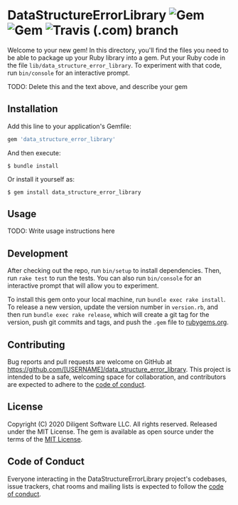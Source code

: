 # DataStructureErrorLibrary ![Gem](https://img.shields.io/gem/v/data_structure_error_library) ![Gem](https://img.shields.io/gem/dt/data_structure_error_library) ![Travis (.com) branch](https://img.shields.io/travis/com/Diligent-Software-LLC/data_structure_error_library/master)

Welcome to your new gem! In this directory, you'll find the files you need to be able to package up your Ruby library into a gem. Put your Ruby code in the file `lib/data_structure_error_library`. To experiment with that code, run `bin/console` for an interactive prompt.

TODO: Delete this and the text above, and describe your gem

## Installation

Add this line to your application's Gemfile:

```ruby
gem 'data_structure_error_library'
```

And then execute:

    $ bundle install

Or install it yourself as:

    $ gem install data_structure_error_library

## Usage

TODO: Write usage instructions here

## Development

After checking out the repo, run `bin/setup` to install dependencies. Then, run `rake test` to run the tests. You can also run `bin/console` for an interactive prompt that will allow you to experiment.

To install this gem onto your local machine, run `bundle exec rake install`. To release a new version, update the version number in `version.rb`, and then run `bundle exec rake release`, which will create a git tag for the version, push git commits and tags, and push the `.gem` file to [rubygems.org](https://rubygems.org).

## Contributing

Bug reports and pull requests are welcome on GitHub at https://github.com/[USERNAME]/data_structure_error_library. This project is intended to be a safe, welcoming space for collaboration, and contributors are expected to adhere to the [code of conduct](https://github.com/[USERNAME]/data_structure_error_library/blob/master/CODE_OF_CONDUCT.md).


## License

Copyright (C) 2020 Diligent Software LLC. All rights reserved. Released under the MIT License.
The gem is available as open source under the terms of the [MIT License](https://opensource.org/licenses/MIT).

## Code of Conduct

Everyone interacting in the DataStructureErrorLibrary project's codebases, issue trackers, chat rooms and mailing lists is expected to follow the [code of conduct](https://github.com/[USERNAME]/data_structure_error_library/blob/master/CODE_OF_CONDUCT.md).
